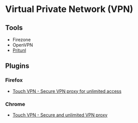 # Virtual Private Network (VPN)

## Tools

- Firezone
- OpenVPN
- [Pritunl](/pritunl/README.md)

## Plugins

### Firefox

- [Touch VPN - Secure VPN proxy for unlimited access](https://addons.mozilla.org/en-US/firefox/addon/touch-vpn/)

### Chrome

- [Touch VPN - Secure and unlimited VPN proxy](https://chrome.google.com/webstore/detail/touch-vpn-secure-and-unli/bihmplhobchoageeokmgbdihknkjbknd)
